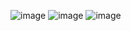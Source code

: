 ![image](https://github.com/user-attachments/assets/ff760d70-6668-4cd3-a143-c30e536807a6)
![image](https://github.com/user-attachments/assets/6e2a8ac2-0b72-463a-b714-70ac214e01d3)
![image](https://github.com/user-attachments/assets/500a8de6-a955-4a67-9733-48fd3ac4e37b)


